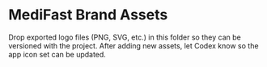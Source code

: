 # MediFast Brand Assets

Drop exported logo files (PNG, SVG, etc.) in this folder so they can be versioned with the project. After adding new assets, let Codex know so the app icon set can be updated.
